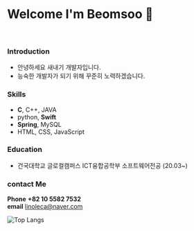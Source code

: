 # Welcome I'm Beomsoo 👋
<br>

### Introduction
- 안녕하세요 새내기 개발자입니다.
- 능숙한 개발자가 되기 위해 꾸준히 노력하겠습니다.

### Skills 
-   <b>C</b>, C++, JAVA
-   python, <b>Swift</b>
-   <b>Spring</b>, MySQL
-   HTML, CSS, JavaScript

### Education

- 건국대학교 글로컬캠퍼스 ICT융합공학부 소프트웨어전공 (20.03~)


### contact Me 

<b>Phone</b> <b>+82 10 5582 7532</b><br>
<b>email</b> linoleca@naver.com<br>

![Top Langs](https://github-readme-stats.vercel.app/api/top-langs/?username=pbgodsoo&layout=compact)



<!--
**pbgodsoo/pbgodsoo** is a ✨ _special_ ✨ repository because its `README.md` (this file) appears on your GitHub profile.

Here are some ideas to get you started:

- 🔭 I’m currently working on ...
- 🌱 I’m currently learning ...
- 👯 I’m looking to collaborate on ...
- 🤔 I’m looking for help with ...
- 💬 Ask me about ...
- 📫 How to reach me: ...
- 😄 Pronouns: ...
- ⚡ Fun fact: ...
-->
